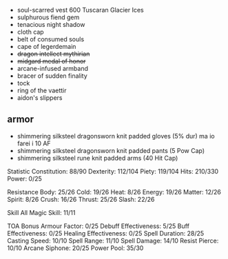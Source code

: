 + soul-scarred vest              600 Tuscaran Glacier Ices 
+ sulphurous fiend gem            
+ tenacious night shadow          
+ cloth cap                       
+ belt of consumed souls          
+ cape of legerdemain             
+ ~~dragon intellect mythirian~~
+ ~~midgard medal of honor~~
+ arcane-infused armband          
+ bracer of sudden finality       
+ tock                            
+ ring of the vaettir             
+ aidon's slippers                

## armor

+ shimmering silksteel dragonsworn knit padded gloves (5% dur) ma io farei i 10 AF
+ shimmering silksteel dragonsworn knit padded pants  (5 Pow Cap)
+ shimmering silksteel rune knit padded arms          (40 Hit Cap)


Statistic
Constitution: 88/90
Dexterity: 112/104
Piety: 119/104
Hits: 210/330
Power: 0/25

Resistance
Body: 25/26
Cold: 19/26
Heat: 8/26
Energy: 19/26
Matter: 12/26
Spirit: 8/26
Crush: 16/26
Thrust: 25/26
Slash: 22/26

Skill
All Magic Skill: 11/11

TOA Bonus
Armour Factor: 0/25
Debuff Effectiveness: 5/25
Buff Effectiveness: 0/25
Healing Effectiveness: 0/25
Spell Duration: 28/25
Casting Speed: 10/10
Spell Range: 11/10
Spell Damage: 14/10
Resist Pierce: 10/10
Arcane Siphone: 20/25
Power Pool: 35/30